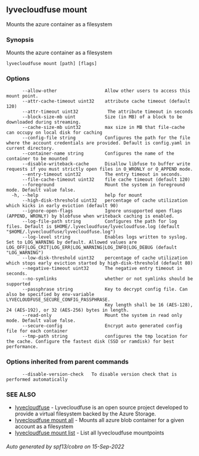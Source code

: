 ## lyvecloudfuse mount

Mounts the azure container as a filesystem

### Synopsis

Mounts the azure container as a filesystem

```
lyvecloudfuse mount [path] [flags]
```

### Options

```
      --allow-other                  Allow other users to access this mount point.
      --attr-cache-timeout uint32    attribute cache timeout (default 120)
      --attr-timeout uint32           The attribute timeout in seconds
      --block-size-mb uint           Size (in MB) of a block to be downloaded during streaming.
      --cache-size-mb uint32         max size in MB that file-cache can occupy on local disk for caching
      --config-file string           Configures the path for the file where the account credentials are provided. Default is config.yaml in current directory.
      --container-name string        Configures the name of the container to be mounted
      --disable-writeback-cache      Disallow libfuse to buffer write requests if you must strictly open files in O_WRONLY or O_APPEND mode.
      --entry-timeout uint32         The entry timeout in seconds.
      --file-cache-timeout uint32    file cache timeout (default 120)
      --foreground                   Mount the system in foreground mode. Default value false.
  -h, --help                         help for mount
      --high-disk-threshold uint32   percentage of cache utilization which kicks in early eviction (default 90)
      --ignore-open-flags            Ignore unsupported open flags (APPEND, WRONLY) by blobfuse when writeback caching is enabled.
      --log-file-path string         Configures the path for log files. Default is $HOME/.lyvecloudfuse/lyvecloudfuse.log (default "$HOME/.lyvecloudfuse/lyvecloudfuse.log")
      --log-level string             Enables logs written to syslog. Set to LOG_WARNING by default. Allowed values are LOG_OFF|LOG_CRIT|LOG_ERR|LOG_WARNING|LOG_INFO|LOG_DEBUG (default "LOG_WARNING")
      --low-disk-threshold uint32    percentage of cache utilization which stops early eviction started by high-disk-threshold (default 80)
      --negative-timeout uint32      The negative entry timeout in seconds.
      --no-symlinks                  whether or not symlinks should be supported
      --passphrase string            Key to decrypt config file. Can also be specified by env-variable LYVECLOUDFUSE_SECURE_CONFIG_PASSPHRASE.
                                     Key length shall be 16 (AES-128), 24 (AES-192), or 32 (AES-256) bytes in length.
      --read-only                    Mount the system in read only mode. Default value false.
      --secure-config                Encrypt auto generated config file for each container
      --tmp-path string              configures the tmp location for the cache. Configure the fastest disk (SSD or ramdisk) for best performance.
```

### Options inherited from parent commands

```
      --disable-version-check   To disable version check that is performed automatically
```

### SEE ALSO

* [lyvecloudfuse](lyvecloudfuse.md)	 - Lyvecloudfuse is an open source project developed to provide a virtual filesystem backed by the Azure Storage.
* [lyvecloudfuse mount all](lyvecloudfuse_mount_all.md)	 - Mounts all azure blob container for a given account as a filesystem
* [lyvecloudfuse mount list](lyvecloudfuse_mount_list.md)	 - List all lyvecloudfuse mountpoints

###### Auto generated by spf13/cobra on 15-Sep-2022
